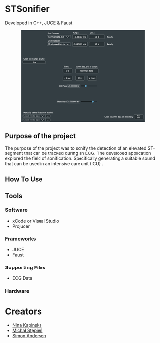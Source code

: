 # STSonifier
Developed in C++, JUCE & Faust

<p align="center">
  <img width="400" heigh="150" src="https://github.com/ThaDuyx/STSonifier/blob/main/STSonifier/Images/STSonifier.png?raw=true"/>
</p>

## Purpose of the project
The purpose of the project was to sonify the detection of an elevated ST-segment that can be tracked during an ECG. The developed application explored the field of sonification. Specifically generating a suitable sound that can be used in an intensive care unit (ICU) .

## How To Use

## Tools

### Software
- xCode or Visual Studio
- Projucer

### Frameworks
- JUCE
- Faust

### Supporting Files
- ECG Data

### Hardware

# Creators
- [Nina Kapinska](https://github.com/karpi22)
- [Michał Stępień](https://github.com/mstepien96)
- [Simon Andersen](https://github.com/ThaDuyx)
